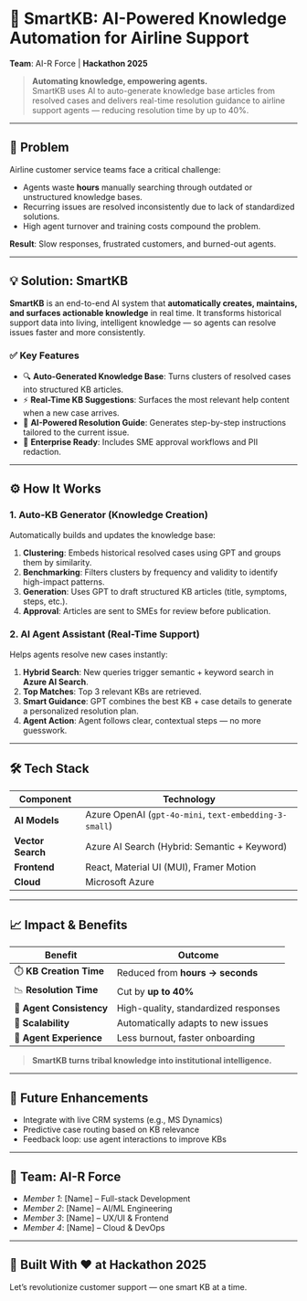 # 🚀 SmartKB: AI-Powered Knowledge Automation for Airline Support

**Team**: AI-R Force | **Hackathon 2025**

> **Automating knowledge, empowering agents.**  
> SmartKB uses AI to auto-generate knowledge base articles from resolved cases and delivers real-time resolution guidance to airline support agents — reducing resolution time by up to 40%.

---

## 🎯 Problem

Airline customer service teams face a critical challenge:

- Agents waste **hours** manually searching through outdated or unstructured knowledge bases.
- Recurring issues are resolved inconsistently due to lack of standardized solutions.
- High agent turnover and training costs compound the problem.

**Result**: Slow responses, frustrated customers, and burned-out agents.

---

## 💡 Solution: SmartKB

**SmartKB** is an end-to-end AI system that **automatically creates, maintains, and surfaces actionable knowledge** in real time. It transforms historical support data into living, intelligent knowledge — so agents can resolve issues faster and more consistently.

### ✅ Key Features

- 🔍 **Auto-Generated Knowledge Base**: Turns clusters of resolved cases into structured KB articles.
- ⚡ **Real-Time KB Suggestions**: Surfaces the most relevant help content when a new case arrives.
- 🤖 **AI-Powered Resolution Guide**: Generates step-by-step instructions tailored to the current issue.
- 🔐 **Enterprise Ready**: Includes SME approval workflows and PII redaction.

---

## ⚙️ How It Works

### 1. **Auto-KB Generator** (Knowledge Creation)

Automatically builds and updates the knowledge base:

1. **Clustering**: Embeds historical resolved cases using GPT and groups them by similarity.
2. **Benchmarking**: Filters clusters by frequency and validity to identify high-impact patterns.
3. **Generation**: Uses GPT to draft structured KB articles (title, symptoms, steps, etc.).
4. **Approval**: Articles are sent to SMEs for review before publication.

### 2. **AI Agent Assistant** (Real-Time Support)

Helps agents resolve new cases instantly:

1. **Hybrid Search**: New queries trigger semantic + keyword search in **Azure AI Search**.
2. **Top Matches**: Top 3 relevant KBs are retrieved.
3. **Smart Guidance**: GPT combines the best KB + case details to generate a personalized resolution plan.
4. **Agent Action**: Agent follows clear, contextual steps — no more guesswork.

---

## 🛠️ Tech Stack

| Component         | Technology                                             |
| ----------------- | ------------------------------------------------------ |
| **AI Models**     | Azure OpenAI (`gpt-4o-mini`, `text-embedding-3-small`) |
| **Vector Search** | Azure AI Search (Hybrid: Semantic + Keyword)           |
| **Frontend**      | React, Material UI (MUI), Framer Motion                |
| **Cloud**         | Microsoft Azure                                        |

---

## 📈 Impact & Benefits

| Benefit                  | Outcome                              |
| ------------------------ | ------------------------------------ |
| ⏱️ **KB Creation Time**  | Reduced from **hours → seconds**     |
| 📉 **Resolution Time**   | Cut by **up to 40%**                 |
| 🧠 **Agent Consistency** | High-quality, standardized responses |
| 🔁 **Scalability**       | Automatically adapts to new issues   |
| 👥 **Agent Experience**  | Less burnout, faster onboarding      |

> **SmartKB turns tribal knowledge into institutional intelligence.**

---

## 🧪 Future Enhancements

- Integrate with live CRM systems (e.g., MS Dynamics)
- Predictive case routing based on KB relevance
- Feedback loop: use agent interactions to improve KBs

---

## 🤝 Team: AI-R Force

- _Member 1_: [Name] – Full-stack Development
- _Member 2_: [Name] – AI/ML Engineering
- _Member 3_: [Name] – UX/UI & Frontend
- _Member 4_: [Name] – Cloud & DevOps

---

## 🏁 Built With ❤️ at Hackathon 2025

Let’s revolutionize customer support — one smart KB at a time.

